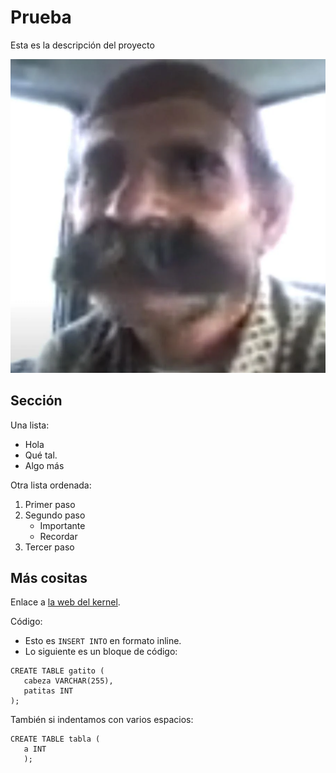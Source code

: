 # Prueba
Esta es la descripción del proyecto

![La mejor imagen de Linux](Nuevafoto.png)
## Sección
Una lista:
- Hola
- Qué tal.
- Algo más

Otra lista ordenada:
1. Primer paso
2. Segundo paso
   - Importante
   - Recordar
3. Tercer paso

## Más cositas
Enlace a [la web del kernel](https://kernel.org).

Código:

- Esto es `INSERT INTO` en formato inline.
- Lo siguiente es un bloque de código:
```
CREATE TABLE gatito (
   cabeza VARCHAR(255),
   patitas INT
);

```

También si indentamos con varios espacios:

    CREATE TABLE tabla (
       a INT
       );

